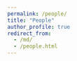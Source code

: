 ```yaml
---
permalink: /people/
title: "People"
author_profile: true
redirect_from: 
  - /md/
  - /people.html
---
```

